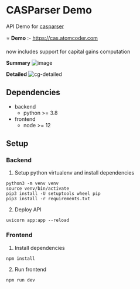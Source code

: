 # CASParser Demo

API Demo for [casparser](https://github.com/codereverser/casparser)

⭐ **Demo** :- https://cas.atomcoder.com  


now includes support for capital gains computation

**Summary**
![image](https://user-images.githubusercontent.com/8553055/124628228-e483b280-de9d-11eb-9634-0d78783bf071.png)

**Detailed** 
![cg-detailed](https://user-images.githubusercontent.com/8553055/124628645-4e9c5780-de9e-11eb-9258-5b228282b74a.jpg)



## Dependencies
- backend
  - python >= 3.8
- frontend
  - node >= 12

## Setup

### Backend
1. Setup python virtualenv and install dependencies

```
python3 -m venv venv
source venv/bin/activate
pip3 install -U setuptools wheel pip
pip3 install -r requirements.txt
```
2. Deploy API
```
uvicorn app:app --reload
```

### Frontend
1. Install dependencies
```
npm install
```
2. Run frontend
```
npm run dev
```
